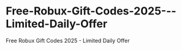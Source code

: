 # Free-Robux-Gift-Codes-2025---Limited-Daily-Offer
Free Robux Gift Codes 2025 - Limited Daily Offer
